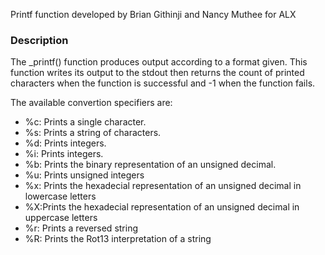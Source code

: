 Printf function developed by Brian Githinji and Nancy Muthee for ALX

### Description

The _printf() function produces output according to a format given. This function writes its output to the stdout then returns the count of printed characters when the function is successful and -1 when the function fails.

The available convertion specifiers are:

+ %c: Prints a single character.
+ %s: Prints a string of characters.
+ %d: Prints integers.
+ %i: Prints integers.
+ %b: Prints the binary representation of an unsigned decimal.
+ %u: Prints unsigned integers
+ %x: Prints the hexadecial representation of an unsigned decimal in lowercase letters
+ %X:Prints the hexadecial representation of an unsigned decimal in uppercase letters
+ %r: Prints a reversed string
+ %R: Prints the Rot13 interpretation of a string
